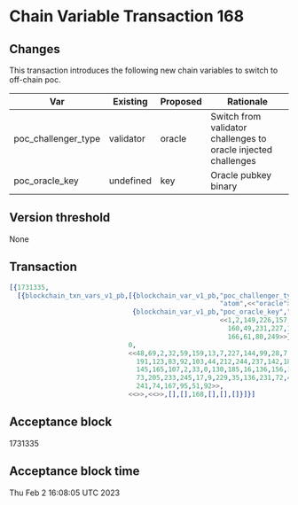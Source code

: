 # Chain Variable Transaction 168

## Changes

This transaction introduces the following new chain variables to switch to
off-chain poc.

| Var                              	| Existing | Proposed | Rationale                                                       |
|-----------------------------------|----------|----------|-----------------------------------------------------------------|
| poc_challenger_type               | validator| oracle   | Switch from validator challenges to oracle injected challenges  |
| poc_oracle_key                    | undefined| key      | Oracle pubkey binary                                            |


## Version threshold

None

## Transaction

```erlang
[{1731335,
  [{blockchain_txn_vars_v1_pb,[{blockchain_var_v1_pb,"poc_challenger_type",
                                                     "atom",<<"oracle">>},
                               {blockchain_var_v1_pb,"poc_oracle_key","binary",
                                                     <<1,2,149,226,157,48,206,17,35,43,104,38,148,128,158,
                                                       160,49,231,227,151,178,150,162,2,182,196,86,206,239,
                                                       166,61,80,249>>}],
                              0,
                              <<48,69,2,32,59,159,13,7,227,144,99,28,7,251,28,4,109,208,
                                191,123,83,92,103,44,212,244,237,142,18,22,226,131,220,
                                145,165,107,2,33,0,130,185,16,136,156,11,200,86,30,198,
                                73,205,233,245,17,9,229,35,136,231,72,47,157,120,30,68,
                                241,74,167,95,51,92>>,
                              <<>>,<<>>,[],[],168,[],[],[]}]}]
```

## Acceptance block

1731335

## Acceptance block time

Thu Feb  2 16:08:05 UTC 2023
